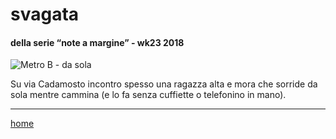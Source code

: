 # svagata  

#### della serie “note a margine” - wk23 2018  
![](https://live.staticflickr.com/65535/49138754097_1a9797456b_z.jpg "Metro B - da sola")  

Su via Cadamosto incontro spesso una ragazza alta e mora che sorride da sola mentre cammina (e lo fa senza cuffiette o telefonino in mano). 

---  
[home](/interarete.md)   
